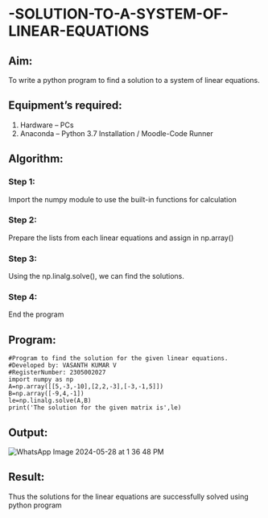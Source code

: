 # -SOLUTION-TO-A-SYSTEM-OF-LINEAR-EQUATIONS
## Aim:
To write a python program to find a solution to a system of linear equations.
## Equipment’s required:
1. 	Hardware – PCs
2. 	Anaconda – Python 3.7 Installation / Moodle-Code Runner
## Algorithm:
### Step 1: 
Import the numpy module to use the built-in functions for calculation
### Step 2: 
Prepare the lists from each linear equations and assign in np.array()
### Step 3: 
Using the np.linalg.solve(), we can find the solutions.
### Step 4: 
End the program
## Program:
```
#Program to find the solution for the given linear equations.
#Developed by: VASANTH KUMAR V
#RegisterNumber: 2305002027
import numpy as np
A=np.array([[5,-3,-10],[2,2,-3],[-3,-1,5]])
B=np.array([-9,4,-1])
le=np.linalg.solve(A,B)
print('The solution for the given matrix is',le)
```

## Output:
![WhatsApp Image 2024-05-28 at 1 36 48 PM](https://github.com/vasanth0228/-SOLUTION-TO-A-SYSTEM-OF-LINEAR-EQUATIONS/assets/155505264/896d7c99-6891-4aef-a777-c6b22f5e955f)



## Result: 
Thus the solutions for the linear equations are successfully solved using python program
